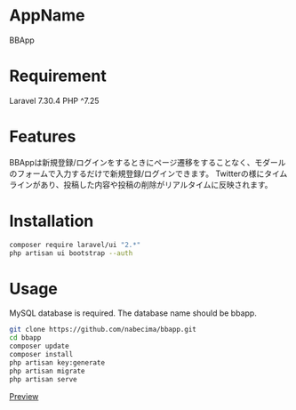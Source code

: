 # AppName
BBApp

# Requirement
Laravel 7.30.4
PHP ^7.25

# Features
BBAppは新規登録/ログインをするときにページ遷移をすることなく、モダールのフォームで入力するだけで新規登録/ログインできます。
Twitterの様にタイムラインがあり、投稿した内容や投稿の削除がリアルタイムに反映されます。

# Installation
```bash
composer require laravel/ui "2.*"
php artisan ui bootstrap --auth
```

# Usage
MySQL database is required.
The database name should be bbapp.
```bash
git clone https://github.com/nabecima/bbapp.git
cd bbapp
composer update
composer install
php artisan key:generate
php artisan migrate
php artisan serve
```
[Preview](http://localhost:8000/)
